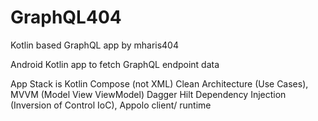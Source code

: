 # GraphQL404
Kotlin based GraphQL app by mharis404

Android Kotlin app to fetch GraphQL endpoint data

App Stack is Kotlin Compose (not XML) Clean Architecture (Use Cases), MVVM (Model View ViewModel) Dagger Hilt Dependency Injection (Inversion of Control IoC), Appolo client/ runtime

